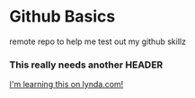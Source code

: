 # Github Basics
remote repo to help me test out my github skillz

### This really needs another HEADER

[I'm learning this on lynda.com!](http://www.lynda.com)
